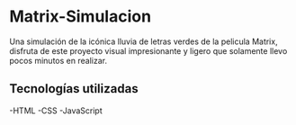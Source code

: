 # Matrix-Simulacion

Una simulación de la icónica lluvia de letras verdes de la pelicula Matrix, disfruta de este proyecto visual impresionante y ligero que solamente llevo pocos minutos en realizar.

## Tecnologías utilizadas

-HTML
-CSS
-JavaScript
